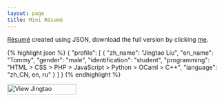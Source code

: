 ```yaml
---
layout: page
title: Mini Résumé
---
```


<a href="https://github.com/technommy/MyResume" target="_blank">Résumé</a> created using JSON, download the full version by clicking <a href="/assets/resume.json" target="_blank">me</a>.

{% highlight json %}
{
	"profile": [
		{
			"zh_name": "Jingtao Liu",
			"en_name": "Tommy",
			"gender": "male",
			"identification": "student",
			"programming": "HTML > CSS > PHP > JavaScript > Python > OCaml > C++",
			"language": "zh_CN, en, ru"
		}
	]
}
{% endhighlight %}

<a href="http://www.linkedin.com/in/technommy">
	<img src="http://www.linkedin.com/img/webpromo/btn_viewmy_160x25.png" width="160" height="25" border="0" alt="View Jingtao "Tommy" Liu's profile on LinkedIn">
</a>
